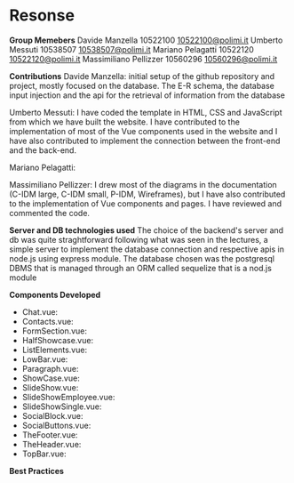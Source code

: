 # Resonse

**Group Memebers**
Davide Manzella 10522100 10522100@polimi.it
Umberto Messuti 10538507 10538507@polimi.it
Mariano Pelagatti 10522120 10522120@polimi.it
Massimiliano Pellizzer 10560296 10560296@polimi.it

**Contributions**
Davide Manzella: initial setup of the github repository and project, mostly focused on the database.
The E-R schema, the database input injection and the api for the retrieval of information from the database

Umberto Messuti: I have coded the template in HTML, CSS and JavaScript from which we have built the website. I have contributed to the implementation of most of the Vue components used in the website and I have also contributed to implement the connection between the front-end and the back-end. 

Mariano Pelagatti:

Massimiliano Pellizzer: I drew most of the diagrams in the documentation (C-IDM large, C-IDM small, P-IDM, Wireframes), but I have also contributed to the implementation of Vue components and pages. I have reviewed and commented the code.

**Server and DB technologies used**
The choice of the backend's server and db was quite straghtforward following what was seen in the lectures, a simple server to implement the database connection and respective apis in node.js using express module.
The database chosen was the postgresql DBMS that is managed through an ORM called sequelize that is a nod.js module

**Components Developed**
* Chat.vue:
* Contacts.vue:
* FormSection.vue:
* HalfShowcase.vue:
* ListElements.vue:
* LowBar.vue:
* Paragraph.vue:
* ShowCase.vue:
* SlideShow.vue:
* SlideShowEmployee.vue:
* SlideShowSingle.vue:
* SocialBlock.vue:
* SocialButtons.vue:
* TheFooter.vue:
* TheHeader.vue:
* TopBar.vue:

**Best Practices**
